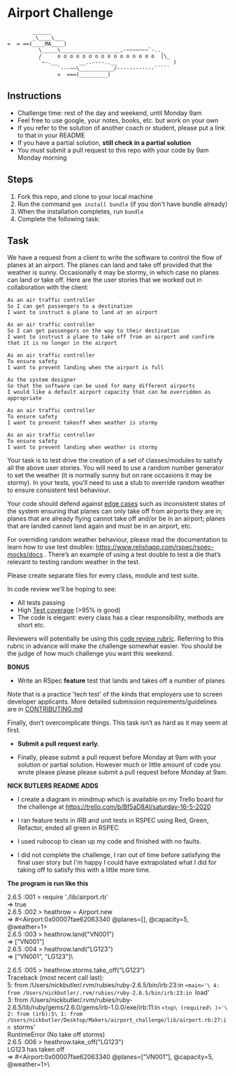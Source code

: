 Airport Challenge
=================

```
        ______
        _\____\___
=  = ==(____MA____)
          \_____\___________________,-~~~~~~~`-.._
          /     o o o o o o o o o o o o o o o o  |\_
          `~-.__       __..----..__                  )
                `---~~\___________/------------`````
                =  ===(_________)

```

Instructions
---------

* Challenge time: rest of the day and weekend, until Monday 9am
* Feel free to use google, your notes, books, etc. but work on your own
* If you refer to the solution of another coach or student, please put a link to that in your README
* If you have a partial solution, **still check in a partial solution**
* You must submit a pull request to this repo with your code by 9am Monday morning

Steps
-------

1. Fork this repo, and clone to your local machine
2. Run the command `gem install bundle` (if you don't have bundle already)
3. When the installation completes, run `bundle`
4. Complete the following task:

Task
-----

We have a request from a client to write the software to control the flow of planes at an airport. The planes can land and take off provided that the weather is sunny. Occasionally it may be stormy, in which case no planes can land or take off.  Here are the user stories that we worked out in collaboration with the client:

```
As an air traffic controller
So I can get passengers to a destination
I want to instruct a plane to land at an airport

As an air traffic controller
So I can get passengers on the way to their destination
I want to instruct a plane to take off from an airport and confirm that it is no longer in the airport

As an air traffic controller
To ensure safety
I want to prevent landing when the airport is full

As the system designer
So that the software can be used for many different airports
I would like a default airport capacity that can be overridden as appropriate

As an air traffic controller
To ensure safety
I want to prevent takeoff when weather is stormy

As an air traffic controller
To ensure safety
I want to prevent landing when weather is stormy
```

Your task is to test drive the creation of a set of classes/modules to satisfy all the above user stories. You will need to use a random number generator to set the weather (it is normally sunny but on rare occasions it may be stormy). In your tests, you'll need to use a stub to override random weather to ensure consistent test behaviour.

Your code should defend against [edge cases](http://programmers.stackexchange.com/questions/125587/what-are-the-difference-between-an-edge-case-a-corner-case-a-base-case-and-a-b) such as inconsistent states of the system ensuring that planes can only take off from airports they are in; planes that are already flying cannot take off and/or be in an airport; planes that are landed cannot land again and must be in an airport, etc.

For overriding random weather behaviour, please read the documentation to learn how to use test doubles: https://www.relishapp.com/rspec/rspec-mocks/docs . There’s an example of using a test double to test a die that’s relevant to testing random weather in the test.

Please create separate files for every class, module and test suite.

In code review we'll be hoping to see:

* All tests passing
* High [Test coverage](https://github.com/makersacademy/course/blob/master/pills/test_coverage.md) (>95% is good)
* The code is elegant: every class has a clear responsibility, methods are short etc.

Reviewers will potentially be using this [code review rubric](docs/review.md).  Referring to this rubric in advance will make the challenge somewhat easier.  You should be the judge of how much challenge you want this weekend.

**BONUS**

* Write an RSpec **feature** test that lands and takes off a number of planes

Note that is a practice 'tech test' of the kinds that employers use to screen developer applicants.  More detailed submission requirements/guidelines are in [CONTRIBUTING.md](CONTRIBUTING.md)

Finally, don’t overcomplicate things. This task isn’t as hard as it may seem at first.

* **Submit a pull request early.**

* Finally, please submit a pull request before Monday at 9am with your solution or partial solution.  However much or little amount of code you wrote please please please submit a pull request before Monday at 9am.

**NICK BUTLERS README ADDS**

* I create a diagram in mindmup which is available
on my Trello board for the challenge at https://trello.com/b/Bf5aD8Al/saturday-16-5-2020

* I ran feature tests in IRB and unit tests in RSPEC using Red, Green, Refactor, ended all green in RSPEC

* I used rubocop to clean up my code and finished with no faults.

* I did not complete the challenge, I ran out of time before satisfying the final user story
but I'm happy I could have extrapolated what I did for taking off to satisfy this with a little
more time.

**The program is run like this**

2.6.5 :001 > require './lib/airport.rb'\
 => true\
2.6.5 :002 > heathrow = Airport.new\
 => #<Airport:0x00007fae62063340 @planes=[], @capacity=5, @weather=1>\
2.6.5 :003 > heathrow.land("VN001")\
 => ["VN001"]\
2.6.5 :004 > heathrow.land("LG123")\
 => ["VN001", "LG123"]\

2.6.5 :005 > heathrow.storms.take_off("LG123")\
Traceback (most recent call last):\
        5: from /Users/nickbutler/.rvm/rubies/ruby-2.6.5/bin/irb:23:in `<main>'\
        4: from /Users/nickbutler/.rvm/rubies/ruby-2.6.5/bin/irb:23:in `load'\
        3: from /Users/nickbutler/.rvm/rubies/ruby-2.6.5/lib/ruby/gems/2.6.0/gems/irb-1.0.0/exe/irb:11:in `<top\ (required\
)>'\
        2: from (irb):5\
        1: from /Users/nickbutler/Desktop/Makers/airport_challenge/lib/airport.rb:27:in `storms'\
RuntimeError (No take off storms)\
2.6.5 :006 > heathrow.take_off("LG123")\
LG123 has taken off\
 => #<Airport:0x00007fae62063340 @planes=["VN001"], @capacity=5, @weather=1>\
